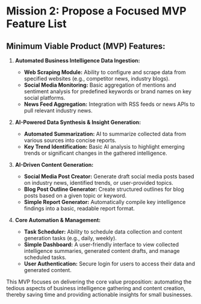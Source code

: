 # Mission 2: Propose a Focused MVP Feature List

## Minimum Viable Product (MVP) Features:

1.  **Automated Business Intelligence Data Ingestion:**
    *   **Web Scraping Module:** Ability to configure and scrape data from specified websites (e.g., competitor news, industry blogs).
    *   **Social Media Monitoring:** Basic aggregation of mentions and sentiment analysis for predefined keywords or brand names on key social platforms.
    *   **News Feed Aggregation:** Integration with RSS feeds or news APIs to pull relevant industry news.

2.  **AI-Powered Data Synthesis & Insight Generation:**
    *   **Automated Summarization:** AI to summarize collected data from various sources into concise reports.
    *   **Key Trend Identification:** Basic AI analysis to highlight emerging trends or significant changes in the gathered intelligence.

3.  **AI-Driven Content Generation:**
    *   **Social Media Post Creator:** Generate draft social media posts based on industry news, identified trends, or user-provided topics.
    *   **Blog Post Outline Generator:** Create structured outlines for blog posts based on a given topic or keyword.
    *   **Simple Report Generator:** Automatically compile key intelligence findings into a basic, readable report format.

4.  **Core Automation & Management:**
    *   **Task Scheduler:** Ability to schedule data collection and content generation tasks (e.g., daily, weekly).
    *   **Simple Dashboard:** A user-friendly interface to view collected intelligence summaries, generated content drafts, and manage scheduled tasks.
    *   **User Authentication:** Secure login for users to access their data and generated content.

This MVP focuses on delivering the core value proposition: automating the tedious aspects of business intelligence gathering and content creation, thereby saving time and providing actionable insights for small businesses.
